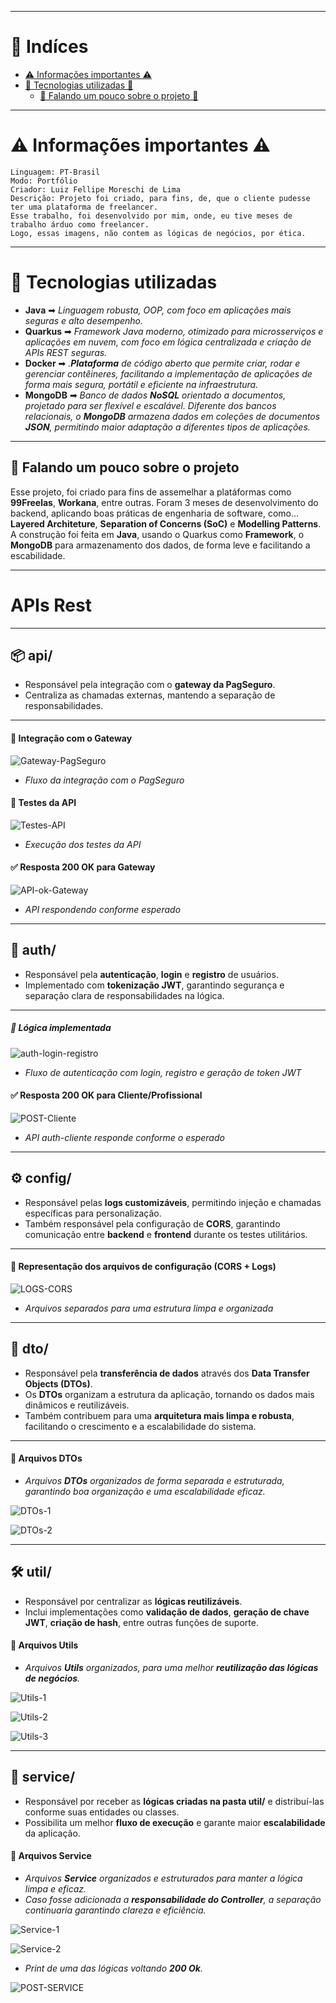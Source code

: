 
---

# 📑 Indíces

- [⚠️ Informações importantes ⚠️](#️-informações-importantes-️)
- [🚀 Tecnologias utilizadas 🚀](#-tecnologias-utilizadas)
    - [📖 Falando um pouco sobre o projeto 📖](#-falando-um-pouco-sobre-o-projeto)
---
# ⚠️ Informações importantes ⚠️

```
Linguagem: PT-Brasil
Modo: Portfólio
Criador: Luiz Fellipe Moreschi de Lima
Descrição: Projeto foi criado, para fins, de, que o cliente pudesse ter uma plataforma de freelancer.
Esse trabalho, foi desenvolvido por mim, onde, eu tive meses de trabalho árduo como freelancer. 
Logo, essas imagens, não contem as lógicas de negócios, por ética.  
```
---

# 🚀 Tecnologias utilizadas

- **Java** ➡︎ *Linguagem robusta, OOP, com foco em aplicações mais seguras e alto desempenho.*
- **Quarkus** ➡︎ *Framework Java moderno, otimizado para microsserviços e aplicações em nuvem, com foco em lógica centralizada e criação de APIs REST seguras.*
- **Docker** ➡︎ *.**Plataforma** de código aberto que permite criar, rodar e gerenciar contêineres, facilitando a implementação de aplicações de forma mais segura, portátil e eficiente na infraestrutura.*
- **MongoDB** ➡︎ *Banco de dados **NoSQL** orientado a documentos, projetado para ser flexível e escalável. Diferente dos bancos relacionais, o **MongoDB** armazena dados em coleções de documentos **JSON**, permitindo maior adaptação a diferentes tipos de aplicações.*

---

## 📖 Falando um pouco sobre o projeto

Esse projeto, foi criado para fins de assemelhar a platáformas como **99Freelas**, **Workana**, entre outras.
Foram 3 meses de desenvolvimento do backend, aplicando boas práticas de engenharia de software, como... **Layered Architeture**, **Separation of Concerns (SoC)** e **Modelling Patterns**. A construção foi feita em **Java**, usando o Quarkus como **Framework**, o **MongoDB** para armazenamento dos dados, de forma leve e facilitando a escabilidade.

---

# APIs Rest

---

## 📦 api/  
- Responsável pela integração com o **gateway da PagSeguro**.  
- Centraliza as chamadas externas, mantendo a separação de responsabilidades.  

---

#### 🔗 Integração com o Gateway  
![Gateway-PagSeguro](./image/gateway.png)  
- *Fluxo da integração com o PagSeguro*  

#### 🧪 Testes da API  
![Testes-API](./image/testesapi.jpeg)  
- *Execução dos testes da API*  

#### ✅ Resposta 200 OK para Gateway  
![API-ok-Gateway](./image/200ok-gateway.jpeg)  
- *API respondendo conforme esperado* 

---

## 🔐 auth/  

- Responsável pela **autenticação**, **login** e **registro** de usuários.  
- Implementado com **tokenização JWT**, garantindo segurança e separação clara de responsabilidades na lógica.  

---

##### 🔧 Lógica implementada  
![auth-login-registro](./image/auth.png)  
- *Fluxo de autenticação com login, registro e geração de token JWT* 

#### ✅ Resposta 200 OK para Cliente/Profissional
![POST-Cliente](./image/post-cliente.png)
- *API auth-cliente responde conforme o esperado*

---

## ⚙️ config/

- Responsável pelas **logs customizáveis**, permitindo injeção e chamadas específicas para personalização.  
- Também responsável pela configuração de **CORS**, garantindo comunicação entre **backend** e **frontend** durante os testes utilitários.  

---

#### 📸 Representação dos arquivos de configuração (CORS + Logs)
![LOGS-CORS](./image/Log-Cors.png)
- *Arquivos separados para uma estrutura limpa e organizada*

---

## 📨 dto/

- Responsável pela **transferência de dados** através dos **Data Transfer Objects (DTOs)**.  
- Os **DTOs** organizam a estrutura da aplicação, tornando os dados mais dinâmicos e reutilizáveis.  
- Também contribuem para uma **arquitetura mais limpa e robusta**, facilitando o crescimento e a escalabilidade do sistema. 

---

#### 📁 Arquivos DTOs  

- *Arquivos **DTOs** organizados de forma separada e estruturada, garantindo boa organização e uma escalabilidade eficaz.* 

![DTOs-1](./image/DTOs1.png)

![DTOs-2](./image/DTOs2.png)

---

## 🛠️ util/  

- Responsável por centralizar as **lógicas reutilizáveis**.  
- Inclui implementações como **validação de dados**, **geração de chave JWT**, **criação de hash**, entre outras funções de suporte.

####  📁 Arquivos Utils

- *Arquivos **Utils** organizados, para uma melhor **reutilização das lógicas de negócios**.* 

![Utils-1](./image/utils1.png)

![Utils-2](./image/utils2.png)

![Utils-3](./image/utils3.png)

---

## 🧪 service/  

- Responsável por receber as **lógicas criadas na pasta util/** e distribuí-las conforme suas entidades ou classes.  
- Possibilita um melhor **fluxo de execução** e garante maior **escalabilidade** da aplicação.

####  📁 Arquivos Service

- *Arquivos **Service** organizados e estruturados para manter a lógica limpa e eficaz.*
- *Caso fosse adicionada a **responsabilidade do Controller**, a separação continuaria garantindo clareza e eficiência.* 

![Service-1](./image/Service1.png)

![Service-2](./image/Service2.png)

- *Print de uma das lógicas voltando **200 Ok**.*

![POST-SERVICE](./image/postservice.png)

